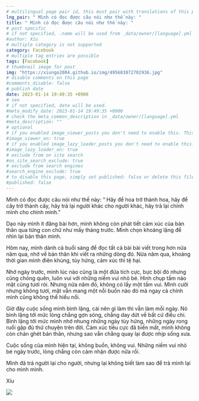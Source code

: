 ```yaml
---
# multilingual page pair id, this must pair with translations of this page. (This name must be unique)
lng_pair: " Mình có đọc được câu nói như thế này: "
title: " Mình có đọc được câu nói như thế này: "
# post specific
# if not specified, .name will be used from _data/owner/[language].yml
#author: Xíu
# multiple category is not supported
category: Facebook
# multiple tag entries are possible
tags: [Facebook]
# thumbnail image for post
img: "https://xiungo2004.github.io/img/495683872702936.jpg"
# disable comments on this page
#comments_disable: false
# publish date
date: 2023-01-14 19:49:35 +0900
# seo
# if not specified, date will be used.
#meta_modify_date: 2023-01-14 19:49:35 +0900
# check the meta_common_description in _data/owner/[language].yml
#meta_description: ""
# optional
# if you enabled image_viewer_posts you don't need to enable this. This is only if image_viewer_posts = false
#image_viewer_on: true
# if you enabled image_lazy_loader_posts you don't need to enable this. This is only if image_lazy_loader_posts = false
#image_lazy_loader_on: true
# exclude from on site search
#on_site_search_exclude: true
# exclude from search engines
#search_engine_exclude: true
# to disable this page, simply set published: false or delete this file
#published: false
---
```

Mình có đọc được câu nói như thế này:
“ Hãy để hoa trở thành hoa, hãy để cây trở thành cây, hãy trả lại người khác cho người khác, hãy trả lại chính mình cho chính mình.”

Dạo này mình ít đăng bài hơn, mình không còn phát tiết cảm xúc của bản thân qua từng con chữ như mấy tháng trước. Mình chọn khoảng lặng để nhìn lại bản thân mình.

Hôm nay, mình dành cả buổi sáng để đọc tất cả bài bài viết trong hơn nửa năm qua, nhớ về bản thân khi viết ra những dòng đó. Nửa năm qua, khoảng thời gian mình điên khùng, tùy hứng, cảm xúc thì tệ hại.

Nhớ ngày trước, mình lúc nào cũng là một đứa tích cực, bực bội đó nhưng cũng chóng quên, luôn vui với những niềm vui nhỏ bé. Hình chụp tấm nào mặt cũng tươi rói. Nhưng nửa năm đó, không có lấy một tấm vui. Mình cười nhưng không tươi, mặt vẫn mang một nỗi buồn nào đó mà ngay cả chính mình cũng không thể hiểu nổi. 

Giờ đây cuộc sống mình bình lặng, cái nên gì làm thì vẫn làm mỗi ngày. Nó bình lặng tới mức lòng chẳng gợn sóng, chẳng day dứt về bất cứ điều chi. Bình lặng tới mức mình nhớ nhung những ngày tùy hứng, những ngày rong ruổi gặp đủ thứ chuyện trên đời. Cảm xúc tiêu cực đã biến mất, mình không còn chán ghét bản thân, nhưng sao vẫn chẳng quay lại được nhịp sống xưa.

Cuộc sống của mình hiện tại, không buồn, không vui. Những niềm vui nhỏ bé ngày trước, lòng chẳng còn cảm nhận được nữa rồi.

Mình đã trả người lại cho người, nhưng lại không biết làm sao để trả mình lại cho mình mình.

Xíu

<!-- outline-end -->
<img src= "https://xiungo2004.github.io/img/495683872702936.jpg">